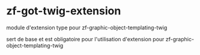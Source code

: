 # zf-got-twig-extension
module d'extension type pour zf-graphic-object-templating-twig

sert de base et est obligatoire pour l'utilisation d'extension pour zf-graphic-object-templating-twig
